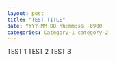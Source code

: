 ```yaml
---
layout: post
title: "TEST TITLE"
date: YYYY-MM-DD hh:mm:ss -0900
categories: Category-1 category-2
---
```


TEST 1
TEST 2
TEST 3